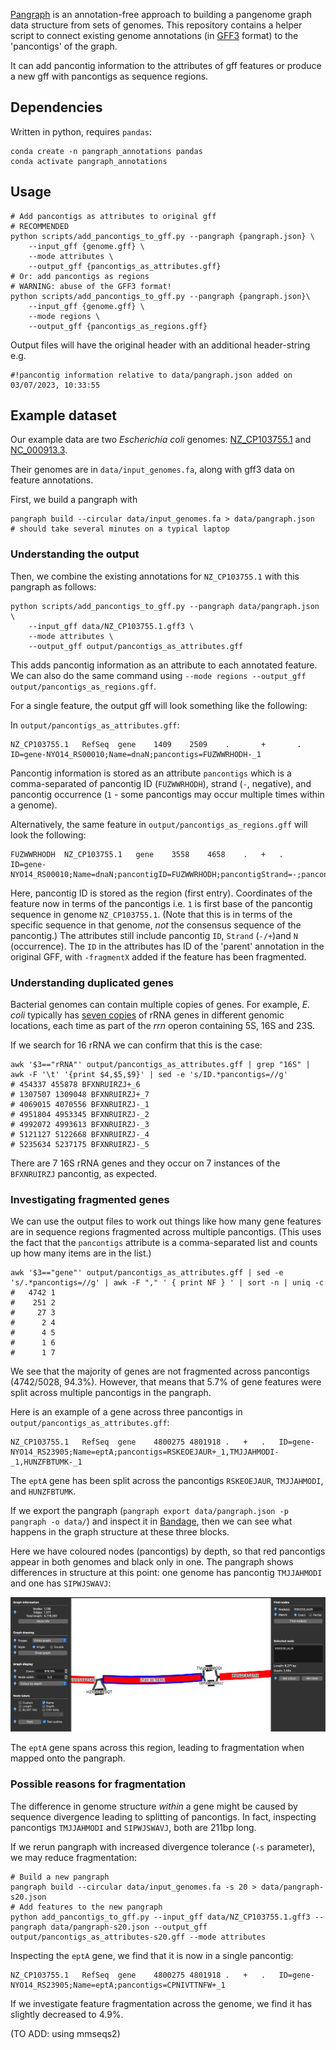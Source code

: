 
[Pangraph](https://github.com/neherlab/pangraph) is an annotation-free approach to building a pangenome graph data structure from sets of genomes. This repository contains a helper script to connect existing genome annotations (in [GFF3](https://www.ensembl.org/info/website/upload/gff3.html) format) to the 'pancontigs' of the graph.

It can add pancontig information to the attributes of gff features or produce a new gff with pancontigs as sequence regions.  

## Dependencies

Written in python, requires `pandas`:

```
conda create -n pangraph_annotations pandas
conda activate pangraph_annotations
```

## Usage

```
# Add pancontigs as attributes to original gff
# RECOMMENDED
python scripts/add_pancontigs_to_gff.py --pangraph {pangraph.json} \
    --input_gff {genome.gff} \
    --mode attributes \
    --output_gff {pancontigs_as_attributes.gff}
# Or: add pancontigs as regions
# WARNING: abuse of the GFF3 format!
python scripts/add_pancontigs_to_gff.py --pangraph {pangraph.json}\
    --input_gff {genome.gff} \
    --mode regions \
    --output_gff {pancontigs_as_regions.gff}
```

Output files will have the original header with an additional header-string e.g.

```
#!pancontig information relative to data/pangraph.json added on 03/07/2023, 10:33:55
```

## Example dataset

Our example data are two *Escherichia coli* genomes: [NZ_CP103755.1](https://www.ncbi.nlm.nih.gov/nuccore/NZ_CP103755.1) and [NC_000913.3](https://www.ncbi.nlm.nih.gov/nuccore/NC_000913.3). 

Their genomes are in `data/input_genomes.fa`, along with gff3 data on feature annotations. 

First, we build a pangraph with

```
pangraph build --circular data/input_genomes.fa > data/pangraph.json
# should take several minutes on a typical laptop
```

### Understanding the output

Then, we combine the existing annotations for `NZ_CP103755.1` with this pangraph as follows:

```
python scripts/add_pancontigs_to_gff.py --pangraph data/pangraph.json \
    --input_gff data/NZ_CP103755.1.gff3 \
    --mode attributes \
    --output_gff output/pancontigs_as_attributes.gff
```

This adds pancontig information as an attribute to each annotated feature. We can also do the same command using `--mode regions --output_gff output/pancontigs_as_regions.gff`. 

For a single feature, the output gff will look something like the following:

In `output/pancontigs_as_attributes.gff`:

```
NZ_CP103755.1   RefSeq  gene    1409    2509    .       +       .       ID=gene-NYO14_RS00010;Name=dnaN;pancontigs=FUZWWRHODH-_1
```

Pancontig information is stored as an attribute `pancontigs` which is a comma-separated of pancontig ID (`FUZWWRHODH`), strand (`-`, negative), and pancontig occurrence (`1` - some pancontigs may occur multiple times within a genome).

Alternatively, the same feature in `output/pancontigs_as_regions.gff` will look the following:

```
FUZWWRHODH  NZ_CP103755.1   gene    3558    4658    .   +   .   ID=gene-NYO14_RS00010;Name=dnaN;pancontigID=FUZWWRHODH;pancontigStrand=-;pancontigN=1
```

Here, pancontig ID is stored as the region (first entry). Coordinates of the feature now in terms of the pancontigs i.e. `1` is first base of the pancontig sequence in genome `NZ_CP103755.1`. (Note that this is in terms of the specific sequence in that genome, *not* the consensus sequence of the pancontig.) The attributes still include pancontig `ID`, `Strand` (`-/+`)and `N` (occurrence). The `ID` in the attributes has ID of the 'parent' annotation in the original GFF, with `-fragmentX` added if the feature has been fragmented. 

### Understanding duplicated genes

Bacterial genomes can contain multiple copies of genes. For example, *E. coli* typically has [seven copies](https://www.pnas.org/doi/10.1073/pnas.96.5.1971#:~:text=Each%20of%20the%20seven) of rRNA genes in different genomic locations, each time as part of the *rrn* operon containing 5S, 16S and 23S.

If we search for 16 rRNA we can confirm that this is the case:

```
awk '$3=="rRNA"' output/pancontigs_as_attributes.gff | grep "16S" | awk -F '\t' '{print $4,$5,$9}' | sed -e 's/ID.*pancontigs=//g'
# 454337 455878 BFXNRUIRZJ+_6
# 1307507 1309048 BFXNRUIRZJ+_7
# 4069015 4070556 BFXNRUIRZJ-_1
# 4951804 4953345 BFXNRUIRZJ-_2
# 4992072 4993613 BFXNRUIRZJ-_3
# 5121127 5122668 BFXNRUIRZJ-_4
# 5235634 5237175 BFXNRUIRZJ-_5
```

There are 7 16S rRNA genes and they occur on 7 instances of the `BFXNRUIRZJ` pancontig, as expected. 


### Investigating fragmented genes

We can use the output files to work out things like how many gene features are in sequence regions fragmented across multiple pancontigs. (This uses the fact that the `pancontigs` attribute is a comma-separated list and counts up how many items are in the list.)

```
awk '$3=="gene"' output/pancontigs_as_attributes.gff | sed -e 's/.*pancontigs=//g' | awk -F "," ' { print NF } ' | sort -n | uniq -c 
#   4742 1
#    251 2
#     27 3
#      2 4
#      4 5
#      1 6
#      1 7
```

We see that the majority of genes are not fragmented across pancontigs (4742/5028, 94.3%). However, that means that 5.7% of gene features were split across multiple pancontigs in the pangraph. 

Here is an example of a gene across three pancontigs in `output/pancontigs_as_attributes.gff`:

```
NZ_CP103755.1   RefSeq  gene    4800275 4801918 .   +   .   ID=gene-NYO14_RS23905;Name=eptA;pancontigs=RSKEOEJAUR+_1,TMJJAHMODI-_1,HUNZFBTUMK-_1
```

The `eptA` gene has been split across the pancontigs `RSKEOEJAUR`, `TMJJAHMODI`, and `HUNZFBTUMK`.

If we export the pangraph (`pangraph export data/pangraph.json -p pangraph -o data/`) and inspect it in [Bandage](https://rrwick.github.io/Bandage/), then we can see what happens in the graph structure at these three blocks.

Here we have coloured nodes (pancontigs) by depth, so that red pancontigs appear in both genomes and black only in one. The pangraph shows differences in structure at this point: one genome has pancontig `TMJJAHMODI` and one has `SIPWJSWAVJ`:

![](images/bandage_screenshot.png)

The `eptA` gene spans across this region, leading to fragmentation when mapped onto the pangraph.


### Possible reasons for fragmentation

The difference in genome structure *within* a gene might be caused by sequence divergence leading to splitting of pancontigs. In fact, inspecting pancontigs `TMJJAHMODI` and `SIPWJSWAVJ`, both are 211bp long. 

If we rerun pangraph with increased divergence tolerance (`-s` parameter), we may reduce fragmentation:

```
# Build a new pangraph
pangraph build --circular data/input_genomes.fa -s 20 > data/pangraph-s20.json
# Add features to the new pangraph
python add_pancontigs_to_gff.py --input_gff data/NZ_CP103755.1.gff3 --pangraph data/pangraph-s20.json --output_gff output/pancontigs_as_attributes-s20.gff --mode attributes
```

Inspecting the `eptA` gene, we find that it is now in a single pancontig:

```
NZ_CP103755.1   RefSeq  gene    4800275 4801918 .   +   .   ID=gene-NYO14_RS23905;Name=eptA;pancontigs=CPNIVTTNFW+_1
```

If we investigate feature fragmentation across the genome, we find it has slightly decreased to 4.9%. 

(TO ADD: using mmseqs2)


